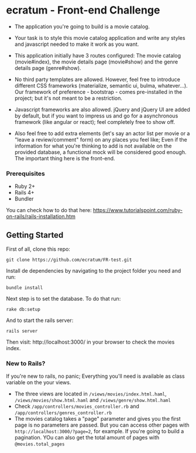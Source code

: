 # ecratum - Front-end Challenge

* The application you're going to build is a movie catalog.

* Your task is to style this movie catalog application and write any styles and javascript needed to make it work as you want.

* This application initially have 3 routes configured: The movie catalog (movie#index), the movie details page (movie#show) and the genre details page (genre#show).

* No third party templates are allowed. However, feel free to introduce different CSS frameworks (materialize, semantic ui, bulma, whatever...). Our framework of preference - bootstrap - comes pre-installed in the project; but it's not meant to be a restriction.

* Javascript frameworks are also allowed. jQuery and jQuery UI are added by default, but if you want to impress us and go for a asynchronous framework (like angular or react); feel completely free to show off.

* Also feel free to add extra elements (let's say an actor list per movie or a "leave a review/comment" form) on any places you feel like; Even if the information for what you're thinking to add is not available on the provided database, a functional mock will be considered good enough. The important thing here is the front-end.


### Prerequisites

* Ruby 2+
* Rails 4+
* Bundler

You can check how to do that here:   https://www.tutorialspoint.com/ruby-on-rails/rails-installation.htm

## Getting Started

First of all, clone this repo:
``` 
git clone https://github.com/ecratum/FR-test.git
```

Install de dependencies by navigating to the project folder you need and run:
```
bundle install
```

Next step is to set the database. To do that run:
```
rake db:setup
```

And to start the rails server:
```
rails server
```

Then visit:  http://localhost:3000/ in your browser to check the movies index.

### New to Rails?

If you're new to rails, no panic; Everything you'll need is available as class variable on the your views.

* The three views are located in `/views/movies/index.html.haml`, `/views/movies/show.html.haml` and `/views/genre/show.html.haml`
* Check `/app/controllers/movies_controller.rb` and `/app/controllers/genres_controller.rb`
* The movies catalog takes a "page" parameter and gives you the first page is no parameters are passed. But you can access other pages with `http://localhost:3000/?page=2`, for example. If you're going to build a pagination. YOu can also get the total amount of pages with `@movies.total_pages`
